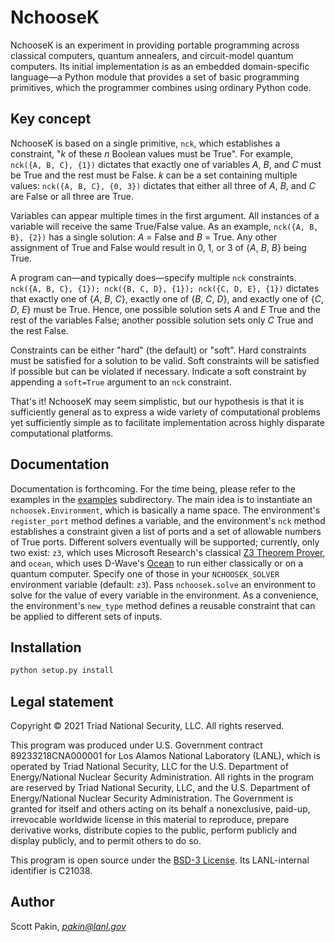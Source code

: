 NchooseK
========

NchooseK is an experiment in providing portable programming across classical computers, quantum annealers, and circuit-model quantum computers.  Its initial implementation is as an embedded domain-specific language—a Python module that provides a set of basic programming primitives, which the programmer combines using ordinary Python code.

Key concept
-----------

NchooseK is based on a single primitive, `nck`, which establishes a constraint, "*k* of these *n* Boolean values must be True".  For example, `nck({A, B, C}, {1})` dictates that exactly one of variables *A*, *B*, and *C* must be True and the rest must be False.  *k* can be a set containing multiple values: `nck({A, B, C}, {0, 3})` dictates that either all three of *A*, *B*, and *C* are False or all three are True.

Variables can appear multiple times in the first argument.  All instances of a variable will receive the same True/False value.  As an example, `nck({A, B, B}, {2})` has a single solution: *A* = False and *B* = True.  Any other assignment of True and False would result in 0, 1, or 3 of {*A*, *B*, *B*} being True.

A program can—and typically does—specify multiple `nck` constraints.  `nck({A, B, C}, {1}); nck({B, C, D}, {1}); nck({C, D, E}, {1})` dictates that exactly one of {*A*, *B*, *C*}, exactly one of {*B*, *C*, *D*}, and exactly one of {*C*, *D*, *E*} must be True.  Hence, one possible solution sets *A* and *E* True and the rest of the variables False; another possible solution sets only *C* True and the rest False.

Constraints can be either "hard" (the default) or "soft".  Hard constraints must be satisfied for a solution to be valid.  Soft constraints will be satisfied if possible but can be violated if necessary.  Indicate a soft constraint by appending a `soft=True` argument to an `nck` constraint.

That's it!  NchooseK may seem simplistic, but our hypothesis is that it is sufficiently general as to express a wide variety of computational problems yet sufficiently simple as to facilitate implementation across highly disparate computational platforms.

Documentation
-------------

Documentation is forthcoming.  For the time being, please refer to the examples in the [examples](examples) subdirectory.  The main idea is to instantiate an `nchoosek.Environment`, which is basically a name space.  The environment's `register_port` method defines a variable, and the environment's `nck` method establishes a constraint given a list of ports and a set of allowable numbers of True ports.  Different solvers eventually will be supported; currently, only two exist: `z3`, which uses Microsoft Research's classical [Z3 Theorem Prover](https://github.com/Z3Prover/z3), and `ocean`, which uses D-Wave's [Ocean](https://ocean.dwavesys.com/) to run either classically or on a quantum computer.  Specify one of those in your `NCHOOSEK_SOLVER` environment variable (default: `z3`).  Pass `nchoosek.solve` an environment to solve for the value of every variable in the environment.  As a convenience, the environment's `new_type` method defines a reusable constraint that can be applied to different sets of inputs.

Installation
------------

```Python
python setup.py install
```

Legal statement
---------------

Copyright © 2021 Triad National Security, LLC.
All rights reserved.

This program was produced under U.S. Government contract 89233218CNA000001 for Los Alamos National Laboratory (LANL), which is operated by Triad National Security, LLC for the U.S.  Department of Energy/National Nuclear Security Administration. All rights in the program are reserved by Triad National Security, LLC, and the U.S. Department of Energy/National Nuclear Security Administration. The Government is granted for itself and others acting on its behalf a nonexclusive, paid-up, irrevocable worldwide license in this material to reproduce, prepare derivative works, distribute copies to the public, perform publicly and display publicly, and to permit others to do so.

This program is open source under the [BSD-3 License](LICENSE.md).  Its LANL-internal identifier is C21038.

Author
------

Scott Pakin, *pakin@lanl.gov*

